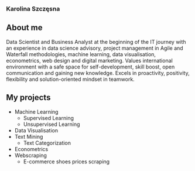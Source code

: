 ### Karolina Szczęsna

## About me

Data Scientist and Business Analyst at the beginning of the IT journey with an experience in data science advisory, project management in Agile and Waterfall methodologies, machine learning, data visualisation, econometrics, web design and digital marketing. Values international environment with a safe space for self-development, skill boost, open communication and gaining new knowledge. Excels in proactivity, positivity, flexibility and solution-oriented mindset in teamwork.

## My projects

+ Machine Learning
   - Supervised Learning
   - Unsupervised Learning
+ Data Visualisation
+ Text Mining
  - Text Categorization
+ Econometrics
+ Webscraping
  - E-commerce shoes prices scraping

<!--
**karolinaszczesna/karolinaszczesna** is a ✨ _special_ ✨ repository because its `README.md` (this file) appears on your GitHub profile.

